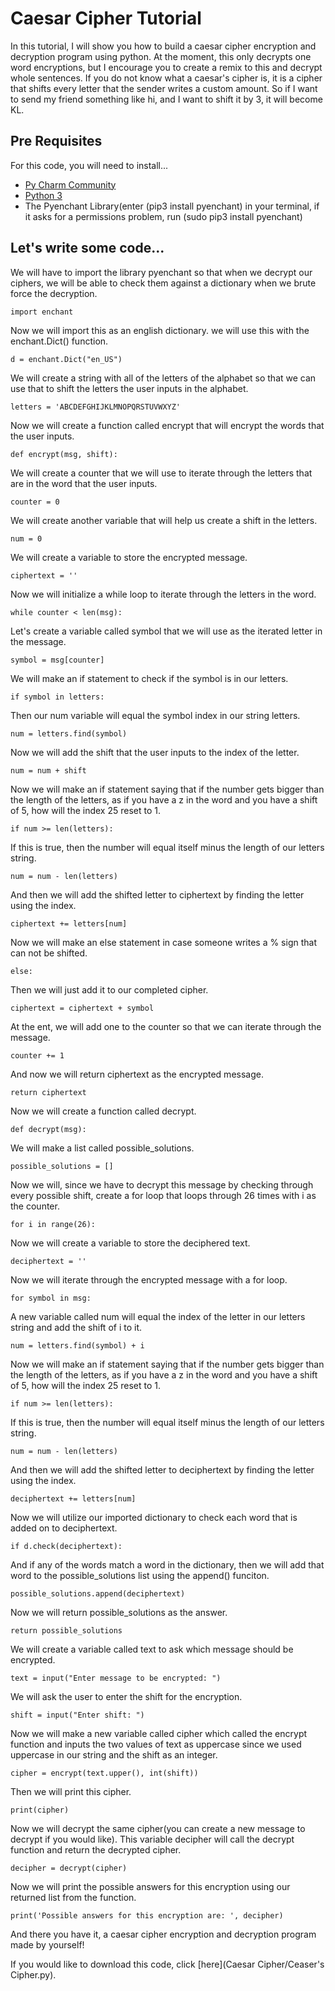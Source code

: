 # Caesar Cipher Tutorial

In this tutorial, I will show you how to build a caesar cipher encryption and decryption program using python. At the moment, this only decrypts one word encryptions, but I encourage you to create a remix to this and decrypt whole sentences. If you do not know what a caesar's cipher is, it is a cipher that shifts every letter that the sender writes a custom amount. So if I want to send my friend something like hi, and I want to shift it by 3, it will become KL.

## Pre Requisites
For this code, you will need to install...
- [Py Charm Community](https://www.jetbrains.com/pycharm/download/#section=mac)
- [Python 3](https://www.python.org/downloads/)
- The Pyenchant Library(enter (pip3 install pyenchant) in your terminal, if it asks for a permissions problem, run (sudo pip3 install pyenchant)

## Let's write some code...

We will have to import the library pyenchant so that when we decrypt our ciphers, we will be able to check them against a dictionary when we brute force the decryption.
```
import enchant
```

Now we will import this as an english dictionary. we will use this with the enchant.Dict() function.
```
d = enchant.Dict("en_US")
```

We will create a string with all of the letters of the alphabet so that we can use that to shift the letters the user inputs in the alphabet.
```
letters = 'ABCDEFGHIJKLMNOPQRSTUVWXYZ'
```

Now we will create a function called encrypt that will encrypt the words that the user inputs.
```
def encrypt(msg, shift):
```

We will create a counter that we will use to iterate through the letters that are in the word that the user inputs.
```
counter = 0
```

We will create another variable that will help us create a shift in the letters.
```
num = 0
```

We will create a variable to store the encrypted message.
```
ciphertext = ''
```

Now we will initialize a while loop to iterate through the letters in the word.
```
while counter < len(msg):
```

Let's create a variable called symbol that we will use as the iterated letter in the message.
```
symbol = msg[counter]
```

We will make an if statement to check if the symbol is in our letters.
```
if symbol in letters:
```

Then our num variable will equal the symbol index in our string letters.
```
num = letters.find(symbol)
```

Now we will add the shift that the user inputs to the index of the letter.
```
num = num + shift
```

Now we will make an if statement saying that if the number gets bigger than the length of the letters, as if you have a z in the word and you have a shift of 5, how will the index 25 reset to 1.
```
if num >= len(letters):
```

If this is true, then the number will equal itself minus the length of our letters string.
```
num = num - len(letters)
```

And then we will add the shifted letter to ciphertext by finding the letter using the index.
```
ciphertext += letters[num]
```

Now we will make an else statement in case someone writes a % sign that can not be shifted.
```
else:
```

Then we will just add it to our completed cipher.
```
ciphertext = ciphertext + symbol
```

At the ent, we will add one to the counter so that we can iterate through the message.
```
counter += 1
```

And now we will return ciphertext as the encrypted message.
```
return ciphertext
```

Now we will create a function called decrypt.
```
def decrypt(msg):
```

We will make a list called possible_solutions.
```
possible_solutions = []
```

Now we will, since we have to decrypt this message by checking through every possible shift, create a for loop that loops through 26 times with i as the counter.
```
for i in range(26):
```

Now we will create a variable to store the deciphered text.
```
deciphertext = ''
```

Now we will iterate through the encrypted message with a for loop.
```
for symbol in msg:
```

A new variable called num will equal the index of the letter in our letters string and add the shift of i to it.
```
num = letters.find(symbol) + i
```

Now we will make an if statement saying that if the number gets bigger than the length of the letters, as if you have a z in the word and you have a shift of 5, how will the index 25 reset to 1.
```
if num >= len(letters):
```

If this is true, then the number will equal itself minus the length of our letters string.
```
num = num - len(letters)
```

And then we will add the shifted letter to deciphertext by finding the letter using the index.
```
deciphertext += letters[num]
```

Now we will utilize our imported dictionary to check each word that is added on to deciphertext.
```
if d.check(deciphertext):
```
And if any of the words match a word in the dictionary, then we will add that word to the possible_solutions list using the append() funciton.
```
possible_solutions.append(deciphertext)
```

Now we will return possible_solutions as the answer.
```
return possible_solutions
```

We will create a variable called text to ask which message should be encrypted.
```
text = input("Enter message to be encrypted: ")
```

We will ask the user to enter the shift for the encryption.
```
shift = input("Enter shift: ")
```

Now we will make a new variable called cipher which called the encrypt function and inputs the two values of text as uppercase since we used uppercase in our string and the shift as an integer.
```
cipher = encrypt(text.upper(), int(shift))
```

Then we will print this cipher.
```
print(cipher)
```

Now we will decrypt the same cipher(you can create a new message to decrypt if you would like). This variable decipher will call the decrypt function and return the decrypted cipher.
```
decipher = decrypt(cipher)
```

Now we will print the possible answers for this encryption using our returned list from the function.
```
print('Possible answers for this encryption are: ', decipher)
```

And there you have it, a caesar cipher encryption and decryption program made by yourself!

If you would like to download this code, click [here](Caesar Cipher/Ceaser's Cipher.py).
